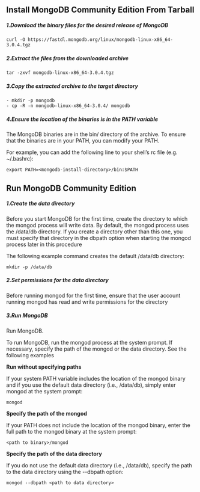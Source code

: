 ## Install MongoDB Community Edition From Tarball


##### 1.Download the binary files for the desired release of MongoDB

```
curl -O https://fastdl.mongodb.org/linux/mongodb-linux-x86_64-3.0.4.tgz
```

##### 2.Extract the files from the downloaded archive
```
tar -zxvf mongodb-linux-x86_64-3.0.4.tgz
```

##### 3.Copy the extracted archive to the target directory
```
- mkdir -p mongodb
- cp -R -n mongodb-linux-x86_64-3.0.4/ mongodb
```

##### 4.Ensure the location of the binaries is in the PATH variable

The MongoDB binaries are in the bin/ directory of the archive. To ensure that the binaries are in your PATH, you can modify your PATH.

For example, you can add the following line to your shell’s rc file (e.g. ~/.bashrc):

```
export PATH=<mongodb-install-directory>/bin:$PATH
```


## Run MongoDB Community Edition

##### 1.Create the data directory

Before you start MongoDB for the first time, create the directory to which the mongod process will write data. By default, the mongod process uses the /data/db directory. If you create a directory other than this one, you must specify that directory in the dbpath option when starting the mongod process later in this procedure

The following example command creates the default /data/db directory:

```
mkdir -p /data/db
```

##### 2.Set permissions for the data directory
Before running mongod for the first time, ensure that the user account running mongod has read and write permissions for the directory

##### 3.Run MongoDB

Run MongoDB.

To run MongoDB, run the mongod process at the system prompt. If necessary, specify the path of the mongod or the data directory. See the following examples

**Run without specifying paths**

If your system PATH variable includes the location of the mongod binary and if you use the default data directory (i.e., /data/db), simply enter mongod at the system prompt:

```
mongod
```

**Specify the path of the mongod**

If your PATH does not include the location of the mongod binary, enter the full path to the mongod binary at the system prompt:

```
<path to binary>/mongod
```

**Specify the path of the data directory**

If you do not use the default data directory (i.e., /data/db), specify the path to the data directory using the --dbpath option:

```
mongod --dbpath <path to data directory>
```

